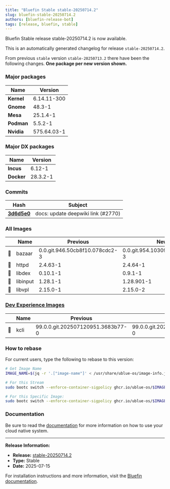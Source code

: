 ```yaml
---
title: "Bluefin Stable stable-20250714.2"
slug: bluefin-stable-20250714.2
authors: [bluefin-release-bot]
tags: [release, bluefin, stable]
---
```


Bluefin Stable release stable-20250714.2 is now available.

<!--truncate-->

This is an automatically generated changelog for release `stable-20250714.2`.

From previous `stable` version `stable-20250713.2` there have been the following changes. **One package per new version shown.**

### Major packages
| Name | Version |
| --- | --- |
| **Kernel** | 6.14.11-300 |
| **Gnome** | 48.3-1 |
| **Mesa** | 25.1.4-1 |
| **Podman** | 5.5.2-1 |
| **Nvidia** | 575.64.03-1 |

### Major DX packages
| Name | Version |
| --- | --- |
| **Incus** | 6.12-1 |
| **Docker** | 28.3.2-1 |

### Commits
| Hash | Subject |
| --- | --- |
| **[3d6d5e0](https://github.com/ublue-os/bluefin/commit/3d6d5e0b238e2d1fd29bd097679543580be8abb5)** | docs: update deepwiki link (#2770) |

### All Images
| | Name | Previous | New |
| --- | --- | --- | --- |
| 🔄 | bazaar | 0.0.git.946.50cb8f10.078cdc2-3 | 0.0.git.954.103092a0.8af418b-3 |
| 🔄 | httpd | 2.4.63-1 | 2.4.64-1 |
| 🔄 | libdex | 0.10.1-1 | 0.9.1-1 |
| 🔄 | libinput | 1.28.1-1 | 1.28.901-1 |
| 🔄 | libvpl | 2.15.0-1 | 2.15.0-2 |

### [Dev Experience Images](https://docs.projectbluefin.io/bluefin-dx)
| | Name | Previous | New |
| --- | --- | --- | --- |
| 🔄 | kcli | 99.0.0.git.202507120951.3683b77-0 | 99.0.0.git.202507140611.acc9dff-0 |



### How to rebase
For current users, type the following to rebase to this version:
```bash
# Get Image Name
IMAGE_NAME=$(jq -r '.["image-name"]' < /usr/share/ublue-os/image-info.json)

# For this Stream
sudo bootc switch --enforce-container-sigpolicy ghcr.io/ublue-os/$IMAGE_NAME:stable

# For this Specific Image:
sudo bootc switch --enforce-container-sigpolicy ghcr.io/ublue-os/$IMAGE_NAME:stable-20250714.2
```

### Documentation
Be sure to read the [documentation](https://docs.projectbluefin.io/) for more information
on how to use your cloud native system.

---

**Release Information:**
- **Release:** [stable-20250714.2](https://github.com/ublue-os/bluefin/releases/tag/stable-20250714.2)
- **Type:** Stable
- **Date:** 2025-07-15

For installation instructions and more information, visit the [Bluefin documentation](https://docs.projectbluefin.io/).
